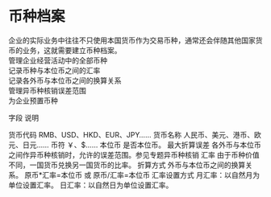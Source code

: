 # 币种档案

企业的实际业务中往往不只使用本国货币作为交易币种，通常还会伴随其他国家货币的业务，这就需要建立币种档案。  
管理企业经营活动中的全部币种  
记录币种与本位币之间的汇率  
记录各外币与本位币之间的换算关系  
管理异币种核销误差范围  
为企业预置币种  


字段	说明

货币代码	   RMB、USD、HKD、EUR、JPY……
货币名称	   人民币、美元、港币、欧元、日元……
币符	       ￥、$……
本位币	      是否本位币。
最大折算误差  各外币与本位币之间作异币种核销时，允许的误差范围。参见专题异币种核销
汇率	       由于币种价值不同，一国货币兑换另一国货币的比率。
折算方式      外币与本位币之间的换算关系。
             原币*汇率=本位币 或
             原币/汇率=本位币
汇率设置方式	月汇率：以自然月为单位设置汇率。
             日汇率：以自然日为单位设置汇率。
